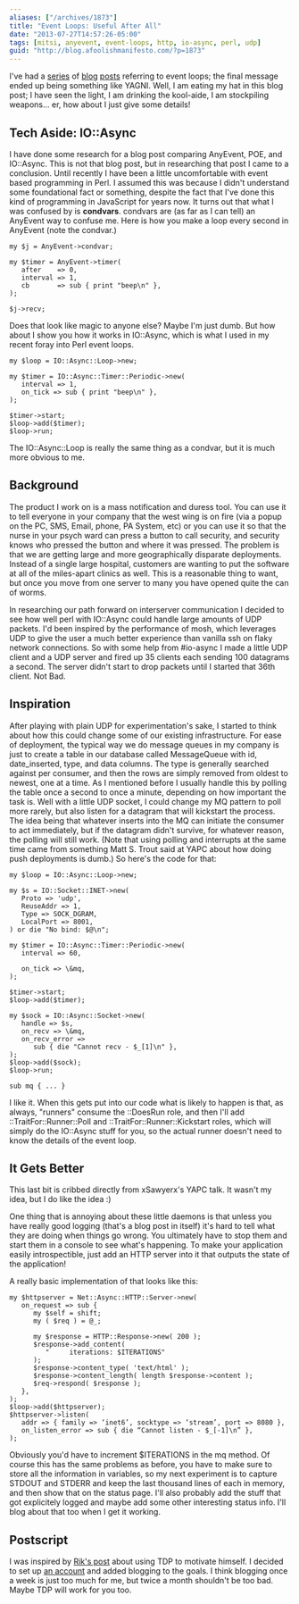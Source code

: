 ```yaml
---
aliases: ["/archives/1873"]
title: "Event Loops: Useful After All"
date: "2013-07-27T14:57:26-05:00"
tags: [mitsi, anyevent, event-loops, http, io-async, perl, udp]
guid: "http://blog.afoolishmanifesto.com/?p=1873"
---
```

I've had a [series](/archives/1525) of [blog](/archives/1682) [posts](/archives/1687) referring to event loops; the final message ended up being something like YAGNI. Well, I am eating my hat in this blog post; I have seen the light, I am drinking the kool-aide, I am stockpiling weapons... er, how about I just give some details!

## Tech Aside: IO::Async

I have done some research for a blog post comparing AnyEvent, POE, and IO::Async. This is not that blog post, but in researching that post I came to a conclusion. Until recently I have been a little uncomfortable with event based programming in Perl. I assumed this was because I didn't understand some foundational fact or something, despite the fact that I've done this kind of programming in JavaScript for years now. It turns out that what I was confused by is **condvars**. condvars are (as far as I can tell) an AnyEvent way to confuse me. Here is how you make a loop every second in AnyEvent (note the condvar.)

    my $j = AnyEvent->condvar;

    my $timer = AnyEvent->timer(
       after    => 0,
       interval => 1,
       cb       => sub { print "beep\n" },
    );

    $j->recv;

Does that look like magic to anyone else? Maybe I'm just dumb. But how about I show you how it works in IO::Async, which is what I used in my recent foray into Perl event loops.

    my $loop = IO::Async::Loop->new;

    my $timer = IO::Async::Timer::Periodic->new(
       interval => 1,
       on_tick => sub { print "beep\n" },
    );

    $timer->start;
    $loop->add($timer);
    $loop->run;

The IO::Async::Loop is really the same thing as a condvar, but it is much more obvious to me.

## Background

The product I work on is a mass notification and duress tool. You can use it to tell everyone in your company that the west wing is on fire (via a popup on the PC, SMS, Email, phone, PA System, etc) or you can use it so that the nurse in your psych ward can press a button to call security, and security knows who pressed the button and where it was pressed. The problem is that we are getting large and more geographically disparate deployments. Instead of a single large hospital, customers are wanting to put the software at all of the miles-apart clinics as well. This is a reasonable thing to want, but once you move from one server to many you have opened quite the can of worms.

In researching our path forward on interserver communication I decided to see how well perl with IO::Async could handle large amounts of UDP packets. I'd been inspired by the performance of mosh, which leverages UDP to give the user a much better experience than vanilla ssh on flaky network connections. So with some help from #io-async I made a little UDP client and a UDP server and fired up 35 clients each sending 100 datagrams a second. The server didn't start to drop packets until I started that 36th client. Not Bad.

## Inspiration

After playing with plain UDP for experimentation's sake, I started to think about how this could change some of our existing infrastructure. For ease of deployment, the typical way we do message queues in my company is just to create a table in our database called MessageQueue with id, date\_inserted, type, and data columns. The type is generally searched against per consumer, and then the rows are simply removed from oldest to newest, one at a time. As I mentioned before I usually handle this by polling the table once a second to once a minute, depending on how important the task is. Well with a little UDP socket, I could change my MQ pattern to poll more rarely, but also listen for a datagram that will kickstart the process. The idea being that whatever inserts into the MQ can initiate the consumer to act immediately, but if the datagram didn't survive, for whatever reason, the polling will still work. (Note that using polling and interrupts at the same time came from something Matt S. Trout said at YAPC about how doing push deployments is dumb.) So here's the code for that:

    my $loop = IO::Async::Loop->new;

    my $s = IO::Socket::INET->new(
       Proto => 'udp',
       ReuseAddr => 1,
       Type => SOCK_DGRAM,
       LocalPort => 8001,
    ) or die "No bind: $@\n";

    my $timer = IO::Async::Timer::Periodic->new(
       interval => 60,

       on_tick => \&mq,
    );

    $timer->start;
    $loop->add($timer);

    my $sock = IO::Async::Socket->new(
       handle => $s,
       on_recv => \&mq,
       on_recv_error =>
          sub { die "Cannot recv - $_[1]\n" },
    );
    $loop->add($sock);
    $loop->run;

    sub mq { ... }

I like it. When this gets put into our code what is likely to happen is that, as always, "runners" consume the ::DoesRun role, and then I'll add ::TraitFor::Runner::Poll and ::TraitFor::Runner::Kickstart roles, which will simply do the IO::Async stuff for you, so the actual runner doesn't need to know the details of the event loop.

## It Gets Better

This last bit is cribbed directly from xSawyerx's YAPC talk. It wasn't my idea, but I do like the idea :)

One thing that is annoying about these little daemons is that unless you have really good logging (that's a blog post in itself) it's hard to tell what they are doing when things go wrong. You ultimately have to stop them and start them in a console to see what's happening. To make your application easily introspectible, just add an HTTP server into it that outputs the state of the application!

A really basic implementation of that looks like this:

```
my $httpserver = Net::Async::HTTP::Server->new(
   on_request => sub {
      my $self = shift;
      my ( $req ) = @_;

      my $response = HTTP::Response->new( 200 );
      $response->add_content(
         "     iterations: $ITERATIONS"
      );
      $response->content_type( 'text/html' );
      $response->content_length( length $response->content );
      $req->respond( $response );
   },
);
$loop->add($httpserver);
$httpserver->listen(
   addr => { family => ‘inet6’, socktype => ‘stream’, port => 8080 },
   on_listen_error => sub { die “Cannot listen - $_[-1]\n” },
);
```

Obviously you'd have to increment $ITERATIONS in the mq method. Of course this has the same problems as before, you have to make sure to store all the information in variables, so my next experiment is to capture STDOUT and STDERR and keep the last thousand lines of each in memory, and then show that on the status page. I'll also probably add the stuff that got explicitely logged and maybe add some other interesting status info. I'll blog about that too when I get it working.

## Postscript

I was inspired by [Rik's post](http://rjbs.manxome.org/rubric/entry/1998) about using TDP to motivate himself. I decided to set up [an account](http://tdp.me/person/frioux) and added blogging to the goals. I think blogging once a week is just too much for me, but twice a month shouldn't be too bad. Maybe TDP will work for you too.

